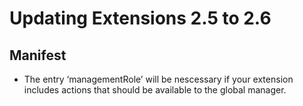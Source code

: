 <!--
parent: 'TAO 2 6'
created_at: '2013-11-18 11:19:39'
updated_at: '2013-11-18 11:19:39'
authors:
    - 'Joel Bout'
tags:
    - '"Legacy Versions:TAO 2.526"'
    - '"Legacy Versions:TAO 2.5"'
    - '"Legacy Versions:TAO 2.6"'
-->

Updating Extensions 2.5 to 2.6
==============================

Manifest
--------

-   The entry ‘managementRole’ will be nescessary if your extension includes actions that should be available to the global manager.



